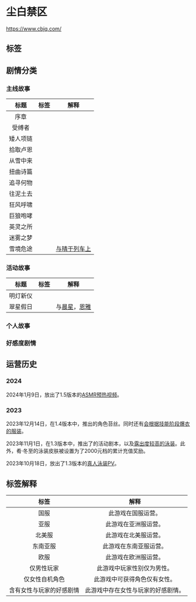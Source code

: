 # 尘白禁区
https://www.cbjq.com/

## 标签 
<Badge text="国服" type="info"/> <Badge text="亚服" type="info"/> <Badge text="北美服" type="info"/> <Badge text="东南亚服" type="info"/> <Badge text="欧服" type="info"/> <Badge text="仅男性玩家" type="tip"/>  <Badge text="仅女性自机角色" type="tip"/> <Badge text="含有女性与玩家的好感剧情" type="tip"/>

## 剧情分类

### 主线故事
|标题|标签|解释|
|:-:|:-:|:-:|
|序章|||
|受缚者|||
|矮人项链|||
|拾取卢恩|||
|从雪中来|||
|扭曲诗篇|||
|追寻何物|||
|往泥土去|||
|狂风呼啸|||
|巨狼咆哮|||
|英灵之所|||
|迷雾之梦|||
|雪境危途|<Badge text="含有女性与玩家的好感剧情" type="tip"/>|[与晴于列车上][雪境危途-晴]|
### 活动故事
|标题|标签|解释|
|:-:|:-:|:-:|
|明灯新仪|||
|翠星假日|<Badge text="含有女性与玩家的好感剧情" type="tip"/>|与[晨星][翠星假日-晨星]，[恩雅][翠星假日-恩雅]|
### 个人故事
### 好感度剧情

## 运营历史

### 2024
2024年1月9日，放出了1.5版本的[ASMR预热视频][1.5-ASMRPV]。

### 2023
2023年12月14日，在1.4版本中，推出<Badge text="含有女性与玩家的好感剧情" type="tip"/>的角色苔丝。同时还有[会根据技能阶段爆衣的服装][1.4-苔丝-流放欢愉展示]。

2023年11月1日，在1.3版本中，推出了<Badge text="含有女性与玩家的好感剧情" type="tip"/>的活动剧本，以及[露出度较高的泳装][1.3-时装展示PV]。此外，肴·冬至的泳装皮肤被设置为了2000元档的累计充值奖励。

2023年10月18日，放出了1.3版本的[真人泳装PV][1.3-真人泳装PV]。



## 标签解释
|标签|解释|
|:-:|:-:|
|国服|此游戏在国服运营。|
|亚服|此游戏在亚洲服运营。|
|北美服|此游戏在北美服运营。|
|东南亚服|此游戏在东南亚服运营。|
|欧服|此游戏在欧洲服运营。|
|仅男性玩家|此游戏中玩家性别仅为男性。|
|仅女性自机角色|此游戏中可获得角色仅有女性。|
|含有女性与玩家的好感剧情|此游戏中存在女性与玩家的好感剧情。|

<!-- 剧情分类 -->
[雪境危途-晴]: https://www.bilibili.com/video/BV1Gm4y177Mv/?p=14&t=12m07s
[翠星假日-晨星]: https://www.bilibili.com/video/BV1Gm4y177Mv/?p=20&t=34m17s
[翠星假日-恩雅]: https://www.bilibili.com/video/BV1Gm4y177Mv/?p=20&t=1h4m29s
<!-- 运营历史 -->
[1.5-ASMRPV]: https://www.bilibili.com/video/BV1fe411e7iq
[1.4-苔丝-流放欢愉展示]: https://www.bilibili.com/video/BV1Rp4y1Z7uM
[1.3-时装展示PV]: https://www.bilibili.com/video/BV1SN4y1k7sh
[1.3-真人泳装PV]: https://www.bilibili.com/video/BV1P94y1b7qE